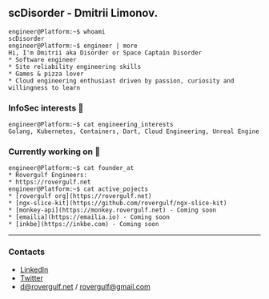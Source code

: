 ## scDisorder - Dmitrii Limonov.
```console
engineer@Platform:~$ whoami
scDisorder
engineer@Platform:~$ engineer | more
Hi, I'm Dmitrii aka Disorder or Space Captain Disorder
* Software engineer
* Site reliability engineering skills
* Games & pizza lover
* Cloud engineering enthusiast driven by passion, curiosity and willingness to learn
```

### InfoSec interests  :space_invader:
```console
engineer@Platform:~$ cat engineering_interests
Golang, Kubernetes, Containers, Dart, Cloud Engineering, Unreal Engine
```

### Currently working on :ghost:
```console
engineer@Platform:~$ cat founder_at
* Rovergulf Engineers:
* https://rovergulf.net
engineer@Platform:~$ cat active_pojects
* [rovergulf org](https://rovergulf.net)
* [ngx-slice-kit](https://github.com/rovergulf/ngx-slice-kit)
* [monkey-api](https://monkey.rovergulf.net) - Coming soon
* [emailia](https://emailia.io) - Coming soon
* [inkbe](https://inkbe.com) - Coming soon
```


---


### Contacts
* [LinkedIn](https://www.linkedin.com/in/dmitriy-limonov-937912102/)
* [Twitter](https://twitter.com/rzkmontser)
* d@rovergulf.net / rovergulf@gmail.com

